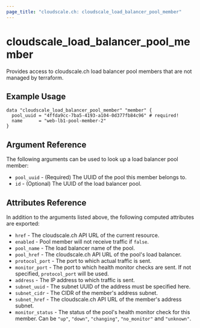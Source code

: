 ```yaml
---
page_title: "cloudscale.ch: cloudscale_load_balancer_pool_member"
---
```


# cloudscale\_load\_balancer\_pool\_member

Provides access to cloudscale.ch load balancer pool members that are not managed by terraform.

## Example Usage

```hcl
data "cloudscale_load_balancer_pool_member" "member" {
  pool_uuid = "4ffda9cc-7ba5-4193-a104-0d377fb84c96" # required!
  name      = "web-lb1-pool-member-2"
}
```

## Argument Reference

The following arguments can be used to look up a load balancer pool member:

* `pool_uuid` - (Required) The UUID of the pool this member belongs to.
* `id` - (Optional) The UUID of the load balancer pool.

## Attributes Reference

In addition to the arguments listed above, the following computed attributes are exported:

* `href` - The cloudscale.ch API URL of the current resource.
* `enabled` - Pool member will not receive traffic if `false`.
* `pool_name` - The load balancer name of the pool.
* `pool_href` - The cloudscale.ch API URL of the pool's load balancer.
* `protocol_port` - The port to which actual traffic is sent.
* `monitor_port` - The port to which health monitor checks are sent. If not specified, `protocol_port` will be used.
* `address` - The IP address to which traffic is sent.
* `subnet_uuid` - The subnet UUID of the address must be specified here.
* `subnet_cidr` - The CIDR of the member's address subnet.
* `subnet_href` - The cloudscale.ch API URL of the member's address subnet.
* `monitor_status` - The status of the pool's health monitor check for this member. Can be `"up"`, `"down"`, `"changing"`, `"no_monitor"` and `"unknown"`.